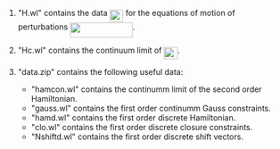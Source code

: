 

1. "H.wl" contains the data <img src="/tex/d018a8c9d49bd17f8a92f9f17e523b6c.svg?invert_in_darkmode&sanitize=true" align=middle width=24.419810249999994pt height=22.465723500000017pt/> for the equations of motion of perturbations <img src="/tex/2ebea1f3932b25d05e61082ae6bf8787.svg?invert_in_darkmode&sanitize=true" align=middle width=112.23839549999998pt height=27.15900329999998pt/>.

2. "Hc.wl" contains the continuum limit of <img src="/tex/d018a8c9d49bd17f8a92f9f17e523b6c.svg?invert_in_darkmode&sanitize=true" align=middle width=24.419810249999994pt height=22.465723500000017pt/>.

3. "data.zip" contains the following useful data:

   - "hamcon.wl" contains the continumm limit of the second order Hamiltonian.
   - "gauss.wl" contains the first order continumm Gauss constraints.
   - "hamd.wl" contains the first order discrete Hamiltonian.
   - "clo.wl" contains the first order discrete closure constraints.
   - "Nshiftd.wl" contains the first order discrete shift vectors.
